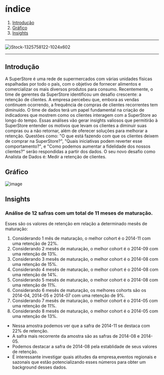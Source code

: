 # índice
1. [Introdução](#Introdução)
2. [Gráfico](#Gráfico)
3. [Insights](#Insights)
---
![iStock-1325758122-1024x602](https://github.com/user-attachments/assets/4df9a040-c1eb-44ba-b806-c65c6b158810)

---

## Introdução
A SuperStore é uma rede de supermercados com várias unidades físicas 
espalhadas por todo o país, com o objetivo de fornecer alimentos e 
comercializar os mais diversos produtos para consumo.
 Recentemente, o time de gerentes da SuperStore identificou um desafio 
crescente: a retenção de clientes. A empresa percebeu que, embora as vendas continuem ocorrendo, a frequência de compras de clientes 
recorrentes tem diminuído. 
O time de dados terá um papel fundamental na criação de indicadores que 
mostrem como os clientes interagem com a SuperStore ao longo do tempo. 
Essas análises vão gerar insights valiosos que permitirão à SuperStore 
entender os motivos que levam os clientes a diminuir suas compras ou a 
não retornar, além de oferecer soluções para melhorar a retenção. Questões 
como: "O que está fazendo com que os clientes deixem de comprar na 
SuperStore?", "Quais iniciativas podem reverter esse comportamento?", e 
"Como podemos aumentar a fidelidade dos nossos clientes?" serão 
respondidas a partir dos dados.
 O seu novo desafio como Analista de Dados é: Medir a retenção de 
clientes.

## Gráfico


![image](https://github.com/user-attachments/assets/c067c466-53c0-4587-99a2-a27c90862753)



## Insights 

### Análise de 12 safras com um total de 11 meses de maturação.

Esses são os valores de retenção em relação a determinado mesês de maturação:

  1. Considerando 1 mês de maturação, o melhor cohort é o 2014-11 com uma retenção de 22%.
  2. Considerando 2 mesês de maturação, o melhor cohort é o 2014-09 com uma retenção de 13%.
  3. Considerando 3 mesês de maturação, o melhor cohort é o 2014-08 com uma retenção de 15%.
  4. Considerando 4 mesês de maturação, o melhor cohort é o 2014-08 com uma retenção de 14%.
  5. Considerando 5 mesês de maturação, o melhor cohort é o 2014-08 com uma retenção de 11%.
  6. Considerando 6 mesês de maturação, os melhores cohorts são os 2014-04, 2014-05 e 2014-07 com uma retenção de 9%.
  7. Considerando 7 mesês de maturação, o melhor cohort é o 2014-05 com uma retenção de 11%.
  8. Considerando 8 mesês de maturação, o melhor cohort é o 2014-05 com uma retenção de 13%.

- Nessa amostra podemos ver que a safra de 2014-11 se destaca com 22% de retenção.
- A safra mais recorrente da amostra são as safras de 2014-08 e 2014-05.
- Podemos destacar a safra de 2014-08 pela establidade de seus valores de retenção.
- É interessante investigar quais atitudes da empresa,eventos regionais e sazonais que estão potencializando esses números para obter um background desses dados.

    
